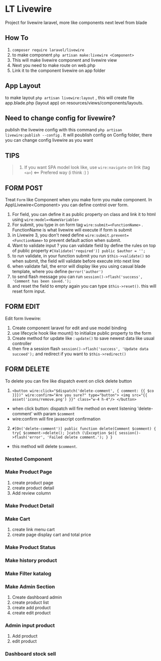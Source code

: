 # LT Livewire

Project for livewire laravel, more like components next level from blade

## How To

1. `composer require laravel/livewire`
2. to make component `php artisan make:livewire <Component>`
3. This will make livewire component and livewire view
4. Next you need to make route on web.php
5. Link it to the component livewire on app folder


## App Layout

to make layout `php artisan livewire:layout` , this will create file app.blade.php (layout app) on resources/views/components/layouts.

## Need to change config for livewire?

publish the livewire config with this command `php artisan livewire:publish --config` . It will poublish config on Config folder, there you can change config livewire as you want

## TIPS

> 1. If you want SPA model look like, use `wire:navigate` on link (tag `<a>`) <== Prefered way (i think :) )


## FORM POST

Treat `Form` like Component when you make form you make component.
In App\Livewire\<Component> you can define control over form.

1. For field, you can define it as public property on class and link it to html using `wire:model=<NameVariable>`
2. For submit, you type in on form tag `wire:submit=<FunctionName>` . FunctionName is what livewire will execute if form is submit
3. in Livewire 3, you don't need define `wire:submit.prevent=<FunctionName>` to prevent default action when submit.
4. Want to validate input ? you can validate field by define the rules on top of public property
   `#[Validate('required')]
    public $author = '';`
5. to run validate, in your function submit you run `$this->validate()` so when submit, the field will validate before execute into next line
6. when validate fail, the error will display like you using casual blade template, where you define `@error('author')`
7. to send flash message you can run `session()->flash('success', 'Comment has been saved.');`
8. and reset the field to empty again you can type `$this->reset()`. this will reset form input.

## FORM EDIT

Edit form livewire:
1. Create component laravel for edit and use model binding
2. use lifecycle hook like mount() to initialize public property to the form
3. Create method for update like : `update()` to save newest data like usual controller
4. then fire a session flash `session()->flash('success', 'Update data succeed');` and redirect if you want to `$this->redirect()`

## FORM DELETE

To delete you can fire like dispatch event on click delete button
1. `
   <button wire:click="$dispatch('delete-comment', { comment: {{ $co }}})" wire:confirm="Are you sure?" type="button">
        <img src="{{ asset('icons/remove.png') }}" class="w-4 h-4"/>
   </button>
`
* when click button: dispatch will fire method on event listening 'delete-comment' with param `$comment`
* wire:confirm will fire javascript confirmation

2. `#[On('delete-comment')]
    public function delete(Comment $comment)
    {
        try{
            $comment->delete();
        }catch (\Exception $e){
            session()->flash('error', 'Failed delete comment.');
        }
    }`
* this method will delete `$comment`.


### Nested Component


### Make Product Page

1. create product page
2. create product detail
3. Add review column

### Make Product Detail

### Make Cart

1. create link menu cart
2. create page display cart and total price

### Make Product Status

### Make history product

### Make Filter katalog

### Make Admin Section

1. Create dashboard admin
2. create product list
3. create add product
4. create edit product

### Admin input product

1. Add product
2. edit product

### Dashboard stock sell
